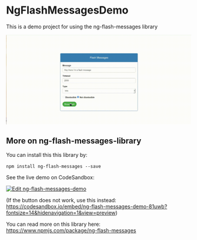 # NgFlashMessagesDemo

This is a demo project for using the ng-flash-messages library

![Demo GIF](./src/assets/images/demo.gif)

## More on ng-flash-messages-library

You can install this this library by:

```
npm install ng-flash-messages --save
```

See the live demo on CodeSandbox:

[![Edit ng-flash-messages-demo](https://codesandbox.io/static/img/play-codesandbox.svg)](https://codesandbox.io/embed/ng-flash-messages-demo-81uwb?fontsize=14&hidenavigation=1&view=preview)

(If the button does not work, use this instead: https://codesandbox.io/embed/ng-flash-messages-demo-81uwb?fontsize=14&hidenavigation=1&view=preview)

You can read more on this library here: https://www.npmjs.com/package/ng-flash-messages
